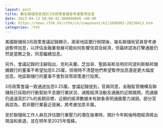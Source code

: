 ```yaml
---
layout: post
title: 數名聯儲局官員於3月政策會議曾考慮暫停加息
date: 2023-04-13 08:09:42.000000000 +08:00
link: https://news.rthk.hk/rthk/ch/component/k2/1696003-20230413.htm
categories: rthk
---
```


美國聯儲局3月政策會議記錄顯示，兩家地區銀行倒閉後，幾名聯儲局官員曾考慮過暫停加息，以評估金融業發展可能如何影響信貸及經濟，但最終認為打擊通脹仍然是當務之急，同意繼續加息。

另外，會議記錄的注腳指出，克利夫蘭、芝加哥、聖路易斯及明尼阿波利斯聯邦儲備銀行的董事不希望加息0.25厘，但現時不清楚他們希望暫停加息還是更大幅度加息。地區聯儲行的董事不會對貨幣政策進行投票。

3月政策會議一致通過加息0.25厘。會議記錄提到，官員同意，金融監管機構及聯儲局已採取的行動幫助平息銀行業狀況，減輕經濟活動及通脹的近期風險。而通脹仍遠遠高於2%的長期目標，近期的經濟數據未有跡象表明通脹壓力減弱。部分官員認為，若非銀行業最近發展，將考慮加息半厘。

至於聯儲局工作人員在評估銀行業壓力的潛在後果時，預計今年較後時間經濟將出現溫和衰退，並在明年至2025年復蘇。
